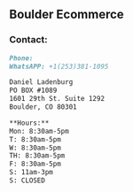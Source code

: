 ## Boulder Ecommerce



### Contact:

```markdown
Phone:
WhatsAPP: +1(253)381-1095

Daniel Ladenburg
PO BOX #1089
1601 29th St. Suite 1292
Boulder, CO 80301

**Hours:** 
Mon: 8:30am-5pm
T: 8:30am-5pm
W: 8:30am-5pm
TH: 8:30am-5pm
F: 8:30am-5pm
S: 11am-3pm
S: CLOSED
